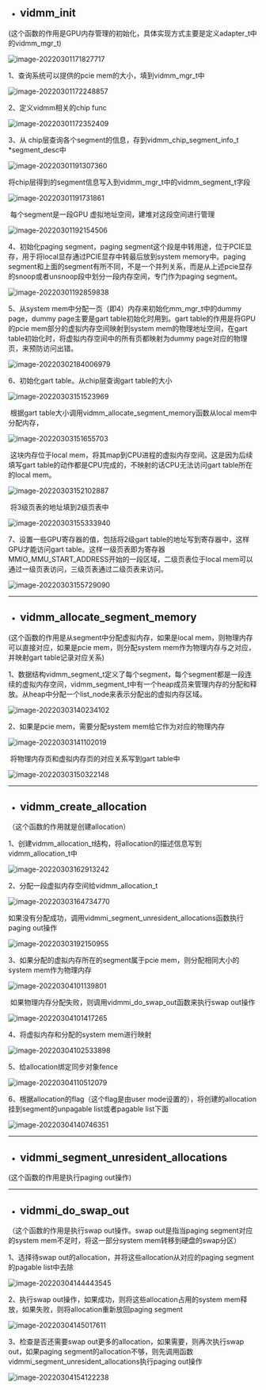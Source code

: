 - ## vidmm_init

(这个函数的作用是GPU内存管理的初始化，具体实现方式主要是定义adapter_t中的vidmm_mgr_t)

![image-20220301171827717](/home/sqa/.config/Typora/typora-user-images/image-20220301171827717.png)

1、查询系统可以提供的pcie mem的大小，填到vidmm_mgr_t中

![image-20220301172248857](/home/sqa/.config/Typora/typora-user-images/image-20220301172248857.png)

2、定义vidmm相关的chip func

![image-20220301172352409](/home/sqa/.config/Typora/typora-user-images/image-20220301172352409.png)

3、从 chip层查询各个segment的信息，存到vidmm_chip_segment_info_t  *segment_desc中

![image-20220301191307360](/home/sqa/.config/Typora/typora-user-images/image-20220301191307360.png)

​	将chip层得到的segment信息写入到vidmm_mgr_t中的vidmm_segment_t字段

![image-20220301191731861](/home/sqa/.config/Typora/typora-user-images/image-20220301191731861.png)

​	每个segment是一段GPU 虚拟地址空间，建堆对这段空间进行管理

![image-20220301192154506](/home/sqa/.config/Typora/typora-user-images/image-20220301192154506.png)

4、初始化paging segment，paging segment这个段是中转用途，位于PCIE显存，用于将local显存通过PCIE显存中转最后放到system memory中。paging segment和上面的segment有所不同，不是一个并列关系，而是从上述pcie显存的snoop或者unsnoop段中划分一段内存空间，专门作为paging segment。

![image-20220301192859838](/home/sqa/.config/Typora/typora-user-images/image-20220301192859838.png)

5、从system mem中分配一页（即4）内存来初始化mm_mgr_t中的dummy page，dummy page主要是gart table初始化时用到。gart table的作用是将GPU的pcie mem部分的虚拟内存空间映射到system mem的物理地址空间，在gart table初始化时，将虚拟内存空间中的所有页都映射为dummy page对应的物理页，来预防访问出错。

![image-20220302184006979](/home/sqa/.config/Typora/typora-user-images/image-20220302184006979.png)

6、初始化gart table。从chip层查询gart table的大小

![image-20220303151523969](/home/sqa/.config/Typora/typora-user-images/image-20220303151523969.png)

​	根据gart table大小调用vidmm_allocate_segment_memory函数从local mem中分配内存，

![image-20220303151655703](/home/sqa/.config/Typora/typora-user-images/image-20220303151655703.png)

​	这块内存位于local mem，将其map到CPU进程的虚拟内存空间。这是因为后续填写gart table的动作都是CPU完成的，不映射的话CPU无法访问gart table所在的local mem。

![image-20220303152102887](/home/sqa/.config/Typora/typora-user-images/image-20220303152102887.png)

​	将3级页表的地址填到2级页表中

![image-20220303155333940](/home/sqa/.config/Typora/typora-user-images/image-20220303155333940.png)

7、设置一些GPU寄存器的值，包括将2级gart table的地址写到寄存器中，这样GPU才能访问gart table。这样一级页表即为寄存器MMIO_MMU_START_ADDRESS开始的一段区域，二级页表位于local mem可以通过一级页表访问，三级页表通过二级页表来访问。

![image-20220303155729090](/home/sqa/.config/Typora/typora-user-images/image-20220303155729090.png)











------

- ## vidmm_allocate_segment_memory

(这个函数的作用是从segment中分配虚拟内存，如果是local mem，则物理内存可以直接对应，如果是pcie mem，则分配system mem作为物理内存与之对应，并映射gart table记录对应关系)

1、数据结构vidmm_segment_t定义了每个segment，每个segment都是一段连续的虚拟内存空间，vidmm_segment_t中有一个heap成员来管理内存的分配和释放。从heap中分配一个list_node来表示分配出的虚拟内存区域。

![image-20220303140234102](/home/sqa/.config/Typora/typora-user-images/image-20220303140234102.png)

2、如果是pcie mem，需要分配system mem给它作为对应的物理内存

![image-20220303141102019](/home/sqa/.config/Typora/typora-user-images/image-20220303141102019.png)

​	将物理内存页和虚拟内存页的对应关系写到gart table中

![image-20220303150322148](/home/sqa/.config/Typora/typora-user-images/image-20220303150322148.png)











------

- ## vidmm_create_allocation

（这个函数的作用就是创建allocation）

1、创建vidmm_allocation_t结构，将allocation的描述信息写到vidmm_allocation_t中

![image-20220303162913242](/home/sqa/.config/Typora/typora-user-images/image-20220303162913242.png)

2、分配一段虚拟内存空间给vidmm_allocation_t

![image-20220303164734770](/home/sqa/.config/Typora/typora-user-images/image-20220303164734770.png)

​	如果没有分配成功，调用vidmmi_segment_unresident_allocations函数执行paging out操作

![image-20220303192150955](/home/sqa/.config/Typora/typora-user-images/image-20220303192150955.png)

3、如果分配的虚拟内存所在的segment属于pcie mem，则分配相同大小的system mem作为物理内存

![image-20220304101139801](/home/sqa/.config/Typora/typora-user-images/image-20220304101139801.png)

​	如果物理内存分配失败，则调用vidmmi_do_swap_out函数来执行swap out操作

![image-20220304101417265](/home/sqa/.config/Typora/typora-user-images/image-20220304101417265.png)

4、将虚拟内存和分配的system mem进行映射

![image-20220304102533898](/home/sqa/.config/Typora/typora-user-images/image-20220304102533898.png)

5、给allocation绑定同步对象fence

![image-20220304110512079](/home/sqa/.config/Typora/typora-user-images/image-20220304110512079.png)

6、根据allocation的flag（这个flag是由user mode设置的），将创建的allocation挂到segment的unpagable list或者pagable list下面

![image-20220304140746351](/home/sqa/.config/Typora/typora-user-images/image-20220304140746351.png)











------

- ## vidmmi_segment_unresident_allocations

(这个函数的作用是执行paging out操作)









------

- ## vidmmi_do_swap_out

（这个函数的作用是执行swap out操作。swap out是指当paging segment对应的system mem不足时，将这一部分system mem转移到硬盘的swap分区）

1、选择待swap out的allocation，并将这些allocation从对应的paging segment的pagable list中去除

![image-20220304144443545](/home/sqa/.config/Typora/typora-user-images/image-20220304144443545.png)

2、执行swap out操作，如果成功，则将这些allocation占用的system mem释放，如果失败，则将allocation重新放回paging segment

![image-20220304145017611](/home/sqa/.config/Typora/typora-user-images/image-20220304145017611.png)

3、检查是否还需要swap out更多的allocation，如果需要，则再次执行swap out，如果paging segment的allocation不够，则先调用函数vidmmi_segment_unresident_allocations执行paging out操作

![image-20220304154122238](/home/sqa/.config/Typora/typora-user-images/image-20220304154122238.png)

